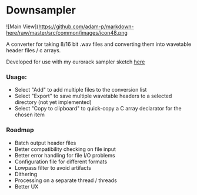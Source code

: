 # Downsampler

![Main View](https://github.com/adam-p/markdown-here/raw/master/src/common/images/icon48.png

A converter for taking 8/16 bit .wav files and converting them into wavetable header files / c arrays.

Developed for use with my eurorack sampler sketch [here](https://github.com/isaacgoodfellow/ArduinoWavetableDownsampler/blob/master/Media/main.PNG)

### Usage:

 * Select "Add" to add multiple files to the conversion list
 * Select "Export" to save multiple wavetable headers to a selected directory (not yet implemented)
 * Select "Copy to clipboard" to quick-copy a C array declarator for the chosen item


### Roadmap

 * Batch output header files
 * Better compatibility checking on file input
 * Better error handling for file I/O problems
 * Configuration file for different formats
 * Lowpass filter to avoid artifacts
 * Dithering
 * Processing on a separate thread / threads
 * Better UX
